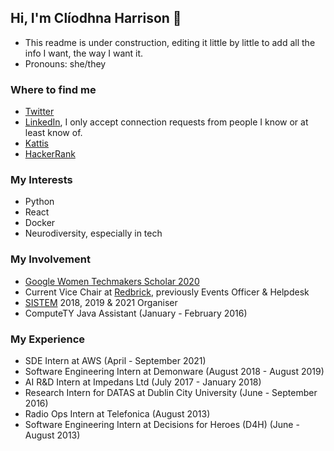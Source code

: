 ## Hi, I'm Clíodhna Harrison :wave:

- This readme is under construction, editing it little by little to add all the info I want, the way I want it.
- Pronouns: she/they

### Where to find me
- [Twitter](https://twitter.com/Classic_Cli)
- [LinkedIn](https://www.linkedin.com/in/cliodhna-harrison/), I only accept connection requests from people I know or at least know of.
- [Kattis](https://open.kattis.com/users/cliodhna-harrison)
- [HackerRank](https://www.hackerrank.com/cliodhnaharrison)

### My Interests
- Python
- React
- Docker
- Neurodiversity, especially in tech

### My Involvement
- [Google Women Techmakers Scholar 2020](https://www.linkedin.com/feed/update/urn:li:activity:6684132085789179904/)
- Current Vice Chair at [Redbrick](https://redbrick.dcu.ie/), previously Events Officer & Helpdesk
- [SISTEM](https://sistemconf.com/) 2018, 2019 & 2021 Organiser
- ComputeTY Java Assistant (January - February 2016)

### My Experience
- SDE Intern at AWS (April - September 2021)
- Software Engineering Intern at Demonware (August 2018 - August 2019)
- AI R&D Intern at Impedans Ltd (July 2017 - January 2018)
- Research Intern for DATAS at Dublin City University (June - September 2016)
- Radio Ops Intern at Telefonica (August 2013)
- Software Engineering Intern at Decisions for Heroes (D4H) (June - August 2013)
